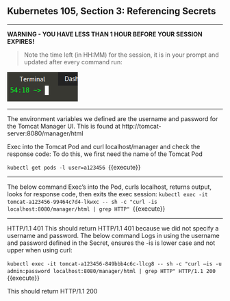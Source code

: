 ## Kubernetes 105, Section 3: Referencing Secrets

---

**WARNING - YOU HAVE LESS THAN 1 HOUR BEFORE YOUR SESSION EXPIRES!**

>Note the time left (in HH:MM) for the session, it is in your prompt and updated after every command run:

![Terminal Time Remaining](./assets/term-expire.png)

---

The environment variables we defined are the username and password for the Tomcat Manager UI. This is found at http://tomcat-server:8080/manager/html

Exec into the Tomcat Pod and curl localhost/manager and check the response code:
To do this, we first need the name of the Tomcat Pod

`kubectl get pods -l user=a123456
 `{{execute}}
 
 ---
 
The below command Exec’s into the Pod, curls localhost, returns output, looks for response code, then exits the exec session:
`kubectl exec -it tomcat-a123456-99464c7d4-lkwxc -- sh -c "curl -is localhost:8080/manager/html | grep HTTP"
`{{execute}}

---

HTTP/1.1 401
This should return HTTP/1.1 401 because we did not specify a username and password.
The below command Logs in using the username and password defined in the Secret, ensures the -is is lower case and not upper when using curl:

`kubectl exec -it tomcat-a123456-849bbb4c6c-llcg8 -- sh -c "curl –is -u admin:password localhost:8080/manager/html | grep HTTP" HTTP/1.1 200
`{{execute}}

This should return HTTP/1.1 200
